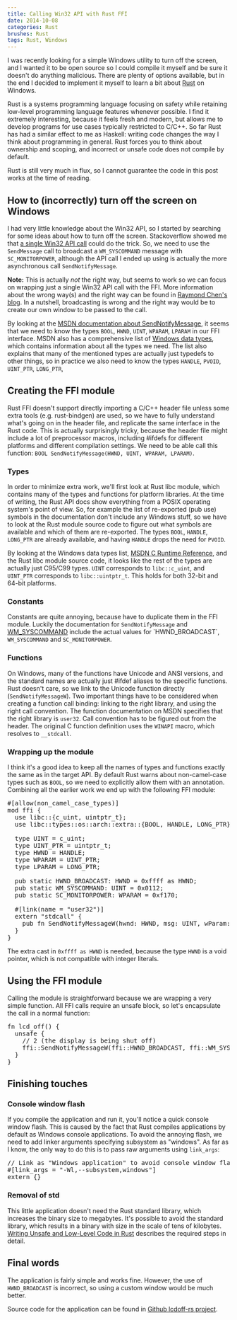 ```yaml
---
title: Calling Win32 API with Rust FFI
date: 2014-10-08
categories: Rust
brushes: Rust
tags: Rust, Windows
---
```


I was recently looking for a simple Windows utility to turn off the screen, and I wanted it to be open source so I could compile it myself and be sure it doesn't do anything malicious. There are plenty of options available, but in the end I decided to implement it myself to learn a bit about [Rust](http://rust-lang.org) on Windows.

Rust is a systems programming language focusing on safety while retaining low-level programming language features whenever possible. I find it extremely interesting, because it feels fresh and modern, but allows me to develop programs for use cases typically restricted to C/C++. So far Rust has had a similar effect to me as Haskell: writing code changes the way I think about programming in general. Rust forces you to think about ownership and scoping, and incorrect or unsafe code does not compile by default.

Rust is still very much in flux, so I cannot guarantee the code in this post works at the time of reading.

## How to (incorrectly) turn off the screen on Windows

I had very little knowledge about the Win32 API, so I started by searching for some ideas about how to turn off the screen. Stackoverflow showed me that [a single Win32 API call](http://superuser.com/questions/321342/turn-off-display-in-windows-7-without-additional-software) could do the trick. So, we need to use the `SendMessage` call to broadcast a `WM_SYSCOMMAND` message with `SC_MONITORPOWER`, although the API call I ended up using is actually the more asynchronous call `SendNotifyMessage`.

**Note:** This is actually *not* the right way, but seems to work so we can focus on wrapping just a single Win32 API call with the FFI. More information about the wrong way(s) and the right way can be found in [Raymond Chen's blog](http://blogs.msdn.com/b/oldnewthing/archive/2006/06/13/629451.aspx). In a nutshell, broadcasting is wrong and the right way would be to create our own window to be passed to the call.

By looking at the [MSDN documentation about SendNotifyMessage](http://msdn.microsoft.com/en-us/library/windows/desktop/ms644953(v=vs.85).aspx), it seems that we need to know the types `BOOL`, `HWND`, `UINT`, `WPARAM`, `LPARAM` in our FFI interface. MSDN also has a comprehensive list of [Windows data types](http://msdn.microsoft.com/en-us/library/windows/desktop/aa383751(v=vs.85).aspx), which contains information about all the types we need. The list also explains that many of the mentioned types are actually just typedefs to other things, so in practice we also need to know the types `HANDLE`, `PVOID`, `UINT_PTR`, `LONG_PTR`,

## Creating the FFI module

Rust FFI doesn't support directly importing a C/C++ header file unless some extra tools (e.g. rust-bindgen) are used, so we have to fully understand what's going on in the header file, and replicate the same interface in the Rust code. This is actually surprisingly tricky, because the header file might include a lot of preprocessor macros, including #ifdefs for different platforms and different compilation settings. We need to be able call this function: `BOOL SendNotifyMessage(HWND, UINT, WPARAM, LPARAM)`.

### Types

In order to minimize extra work, we'll first look at Rust libc module, which contains many of the types and functions for platform libraries. At the time of writing, the Rust API docs show everything from a POSIX operating system's point of view. So, for example the list of re-exported (pub use) symbols in the documentation don't include any Windows stuff, so we have to look at the Rust module source code to figure out what symbols are available and which of them are re-exported. The types `BOOL`, `HANDLE`, `LONG_PTR` are already available, and having `HANDLE` drops the need for `PVOID`.

By looking at the Windows data types list, [MSDN C Runtime Reference](http://msdn.microsoft.com/en-us/library/323b6b3k.aspx), and the Rust libc module source code, it looks like the rest of the types are actually just C95/C99 types. `UINT` corresponds to `libc::c_uint`, and `UINT_PTR` corresponds to `libc::uintptr_t`. This holds for both 32-bit and 64-bit platforms.

### Constants

Constants are quite annoying, because have to duplicate them in the FFI module. Luckily the documentation for `SendNotifyMessage` and [WM_SYSCOMMAND](http://msdn.microsoft.com/en-us/library/windows/desktop/ms646360(v=vs.85).aspx) include the actual values for `HWND_BROADCAST`, `WM_SYSCOMMAND` and `SC_MONITORPOWER`.

### Functions

On Windows, many of the functions have Unicode and ANSI versions, and the standard names are actually just #ifdef aliases to the specific functions. Rust doesn't care, so we link to the Unicode function directly (`SendNotifyMessageW`). Two important things have to be considered when creating a function call binding: linking to the right library, and using the right call convention. The function documentation on MSDN specifies that the right library is `user32`. Call convention has to be figured out from the header. The original C function definition uses the `WINAPI` macro, which resolves to `__stdcall`.

### Wrapping up the module

I think it's a good idea to keep all the names of types and functions exactly the same as in the target API. By default Rust warns about non-camel-case types such as `BOOL`, so we need to explicitly allow them with an annotation. Combining all the earlier work we end up with the following FFI module:

<pre class="brush: rust">
#[allow(non_camel_case_types)]
mod ffi {
  use libc::{c_uint, uintptr_t};
  use libc::types::os::arch::extra::{BOOL, HANDLE, LONG_PTR};

  type UINT = c_uint;
  type UINT_PTR = uintptr_t;
  type HWND = HANDLE;
  type WPARAM = UINT_PTR;
  type LPARAM = LONG_PTR;

  pub static HWND_BROADCAST: HWND = 0xffff as HWND;
  pub static WM_SYSCOMMAND: UINT = 0x0112;
  pub static SC_MONITORPOWER: WPARAM = 0xf170;

  #[link(name = "user32")]
  extern "stdcall" {
    pub fn SendNotifyMessageW(hwnd: HWND, msg: UINT, wParam: WPARAM, lParam: LPARAM) -> BOOL;
  }
}
</pre>

The extra cast in `0xffff as HWND` is needed, because the type `HWND` is a void pointer, which is not compatible with integer literals.

## Using the FFI module

Calling the module is straightforward because we are wrapping a very simple function. All FFI calls require an unsafe block, so let's encapsulate the call in a normal function:

<pre class="brush: rust">
fn lcd_off() {
  unsafe {
    // 2 (the display is being shut off)
    ffi::SendNotifyMessageW(ffi::HWND_BROADCAST, ffi::WM_SYSCOMMAND, ffi::SC_MONITORPOWER, 2);
  }
}
</pre>

## Finishing touches

### Console window flash
If you compile the application and run it, you'll notice a quick console window flash. This is caused by the fact that Rust compiles applications by default as Windows console applications. To avoid the annoying flash, we need to add linker arguments specifying subsystem as "windows". As far as I know, the only way to do this is to pass raw arguments using `link_args`:

<pre class="brush: rust">
// Link as "Windows application" to avoid console window flash
#[link_args = "-Wl,--subsystem,windows"]
extern {}
</pre>

### Removal of std

This little application doesn't need the Rust standard library, which increases the binary size to megabytes. It's possible to avoid the standard library, which results in a binary with size in the scale of tens of kilobytes.
[Writing Unsafe and Low-Level Code in Rust](http://doc.rust-lang.org/guide-unsafe.html) describes the required steps in detail.

## Final words

The application is fairly simple and works fine. However, the use of `HWND_BROADCAST` is incorrect, so using a custom window would be much better.

Source code for the application can be found in [Github lcdoff-rs project](https://github.com/Gekkio/lcdoff-rs).
